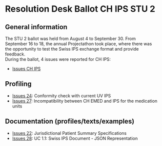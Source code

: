 # Resolution Desk Ballot CH IPS STU 2

## General information
The STU 2 ballot was held from August 4 to September 30. From September 16 to 18, 
the annual Projectathon took place, where there was the opportunity to test the 
Swiss IPS exchange format and provide feedback.   
During the ballot, 4 issues were reported for CH IPS:
* [Issues CH IPS](https://github.com/hl7ch/ch-ips/issues?q=is%3Aissue%20state%3Aopen%20label%3A%22STU%202%20Ballot%22)

## Profiling
* [Issues 24](https://github.com/hl7ch/ch-ips/issues/24): Conformity check with current UV IPS
* [Issues 27](https://github.com/hl7ch/ch-ips/issues/27): Incompatibility between CH EMED and IPS for the medication units

## Documentation (profiles/texts/examples)
* [Issues 22](https://github.com/hl7ch/ch-ips/issues/22): Jurisdictional Patient Summary Specifications
* [Issues 28](https://github.com/hl7ch/ch-ips/issues/28): UC 1.1: Swiss IPS Document - JSON Representation

